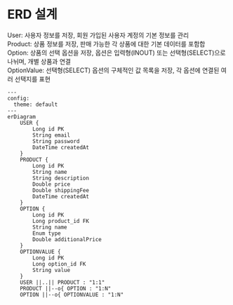 # ERD 설계

User: 사용자 정보를 저장, 회원 가입된 사용자 계정의 기본 정보를 관리<br>
Product: 상품 정보를 저장, 판매 가능한 각 상품에 대한 기본 데이터를 포함합<br>
Option: 상품의 선택 옵션을 저장, 옵션은 입력형(INOUT) 또는 선택형(SELECT)으로 나뉘며, 개별 상품과 연결<br>
OptionValue: 선택형(SELECT) 옵션의 구체적인 값 목록을 저장, 각 옵션에 연결된 여러 선택지를 표현<br>

```mermaid
---
config:
  theme: default
---
erDiagram 
    USER {
        Long id PK
        String email
        String password
        DateTime createdAt
    }
    PRODUCT {
        Long id PK
        String name
        String description
        Double price
        Double shippingFee
        DateTime createdAt
    }
    OPTION {
        Long id PK
        Long product_id FK
        String name
        Enum type
        Double additionalPrice
    }
    OPTIONVALUE {
        Long id PK
        Long option_id FK
        String value
    }
    USER ||..|| PRODUCT : "1:1"
    PRODUCT ||--o{ OPTION : "1:N"
    OPTION ||--o{ OPTIONVALUE : "1:N"
```
